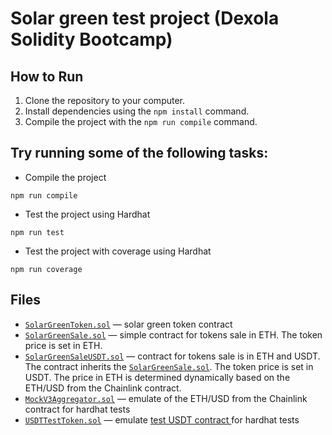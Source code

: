 # Solar green test project (Dexola Solidity Bootcamp)

## How to Run

1. Clone the repository to your computer.
2. Install dependencies using the `npm install` command.
3. Compile the project with the `npm run compile` command.

## Try running some of the following tasks:

- Compile the project

```shell
npm run compile
```

- Test the project using Hardhat

```shell
npm run test
```

- Test the project with coverage using Hardhat

```shell
npm run coverage
```

## Files

- [`SolarGreenToken.sol`](./contracts/SolarGreenToken.sol) &mdash; solar green token contract
- [`SolarGreenSale.sol`](./contracts/SolarGreenSale.sol) &mdash; simple contract for tokens sale in ETH. The token price is set in ETH.
- [`SolarGreenSaleUSDT.sol`](./contracts/SolarGreenSaleUSDT.sol) &mdash; contract for tokens sale is in ETH and USDT. The contract inherits the [`SolarGreenSale.sol`](./contracts/SolarGreenSale.sol). The token price is set in USDT. The price in ETH is determined dynamically based on the ETH/USD from the Chainlink contract.
- [`MockV3Aggregator.sol`](./contracts/MockV3Aggregator.sol) &mdash; emulate of the ETH/USD from the Chainlink contract for hardhat tests
- [`USDTTestToken.sol`](./contracts/USDTTestToken.sol) &mdash; emulate [test USDT contract ](https://sepolia.etherscan.io/address/0x1531bc5de10618c511349f8007c08966e45ce8ef#writeContract) for hardhat tests
